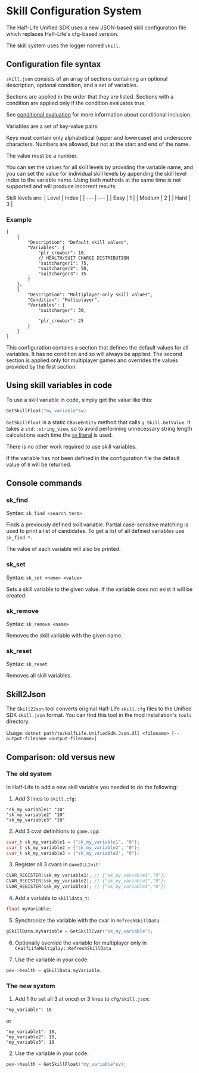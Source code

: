 # Skill Configuration System

The Half-Life Unified SDK uses a new JSON-based skill configuration file which replaces Half-Life's cfg-based version.

The skill system uses the logger named `skill`.

## Configuration file syntax

`skill.json` consists of an array of sections containing an optional description, optional condition, and a set of variables.

Sections are applied in the order that they are listed. Sections with a condition are applied only if the condition evaluates true.

See [conditional evaluation](angelscript-scripting-support.md#conditional-evaluation) for more information about conditional inclusion.

Variables are a set of key-value pairs.

Keys must contain only alphabetical (upper and lowercase) and underscore characters. Numbers are allowed, but not at the start and end of the name.

The value must be a number.

You can set the values for all skill levels by providing the variable name, and you can set the value for individual skill levels by appending the skill level index to the variable name. Using both methods at the same time is not supported and will produce incorrect results.

Skill levels are:
| Level | Index |
| --- | --- |
| Easy | 1 |
| Medium | 2 |
| Hard | 3 |

### Example

```jsonc
[
	{
		"Description": "Default skill values",
		"Variables": {
			"plr_crowbar": 10,
			// HEALTH/SUIT CHARGE DISTRIBUTION
			"suitcharger1": 75,
			"suitcharger2": 50,
			"suitcharger3": 35
		}
	},
	{
		"Description": "Multiplayer-only skill values",
		"Condition": "Multiplayer",
		"Variables": {
			"suitcharger": 30,
			
			"plr_crowbar": 25
		}
	}
]
```

This configuration contains a section that defines the default values for all variables. It has no condition and so will always be applied. The second section is applied only for multiplayer games and overrides the values provided by the first section.

## Using skill variables in code

To use a skill variable in code, simply get the value like this:
```cpp
GetSkillFloat("my_variable"sv)
```

`GetSkillFloat` is a static `CBaseEntity` method that calls `g_Skill.GetValue`. It takes a `std::string_view`, so to avoid performing unnecessary string length calculations each time the [`sv` literal](https://en.cppreference.com/w/cpp/string/basic_string_view/operator%22%22sv) is used.

There is no other work required to use skill variables.

If the variable has not been defined in the configuration file the default value of `0` will be returned.

## Console commands

### sk_find

Syntax: `sk_find <search_term>`

Finds a previously defined skill variable. Partial case-sensitive matching is used to print a list of candidates.
To get a list of all defined variables use `sk_find *`.

The value of each variable will also be printed.

### sk_set

Syntax: `sk_set <name> <value>`

Sets a skill variable to the given value. If the variable does not exist it will be created.

### sk_remove

Syntax: `sk_remove <name>`

Removes the skill variable with the given name.

### sk_reset

Syntax: `sk_reset`

Removes all skill variables.

## Skill2Json

The `Skill2Json` tool converts original Half-Life `skill.cfg` files to the Unified SDK `skill.json` format. You can find this tool in the mod installation's `tools` directory.

Usage: `dotnet path/to/HalfLife.UnifiedSdk.Json.dll <filename> [--output-filename <output-filename>]`

## Comparison: old versus new

### The old system

In Half-Life to add a new skill variable you needed to do the following:

1. Add 3 lines to `skill.cfg`:
```
"sk_my_variable1" "10"
"sk_my_variable2" "10"
"sk_my_variable3" "10"
```

2. Add 3 cvar definitions to `game.cpp`:
```cpp
cvar_t sk_my_variable1 = {"sk_my_variable1", "0"};
cvar_t sk_my_variable2 = {"sk_my_variable2", "0"};
cvar_t sk_my_variable3 = {"sk_my_variable3", "0"};
```

3. Register all 3 cvars in `GameDLLInit`:
```cpp
CVAR_REGISTER(&sk_my_variable1); // {"sk_my_variable1","0"};
CVAR_REGISTER(&sk_my_variable2); // {"sk_my_variable2","0"};
CVAR_REGISTER(&sk_my_variable3); // {"sk_my_variable3","0"};
```

4. Add a variable to `skilldata_t`:
```cpp
float myVariable;
```

5. Synchronize the variable with the cvar in `RefreshSkillData`:
```cpp
gSkillData.myVariable = GetSkillCvar("sk_my_variable");
```

6. Optionally override the variable for multiplayer only in `CHalfLifeMultiplay::RefreshSkillData`

7. Use the variable in your code:
```cpp
pev->health = gSkillData.myVariable;
```

### The new system

1. Add 1 (to set all 3 at once) or 3 lines to `cfg/skill.json`:
```jsonc
"my_variable": 10
```

or

```jsonc
"my_variable1": 10,
"my_variable2": 10,
"my_variable3": 10
```

2. Use the variable in your code:
```cpp
pev->health = GetSkillFloat("my_variable"sv);
```
